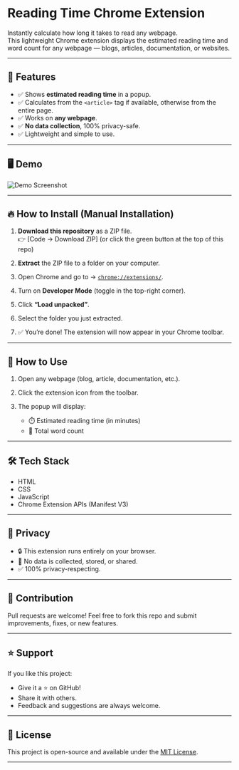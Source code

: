 # Reading Time Chrome Extension

Instantly calculate how long it takes to read any webpage.  
This lightweight Chrome extension displays the estimated reading time and word count for any webpage — blogs, articles, documentation, or websites.

---

## 🚀 Features

- ✅ Shows **estimated reading time** in a popup.
- ✅ Calculates from the `<article>` tag if available, otherwise from the entire page.
- ✅ Works on **any webpage**.
- ✅ **No data collection**, 100% privacy-safe.
- ✅ Lightweight and simple to use.

---

## 🖥️ Demo

![Demo Screenshot](![image](https://github.com/user-attachments/assets/5edb90b0-eeeb-476e-be1d-51b7a611effc)
) <!-- Add your own screenshot file -->

---

## 🔥 How to Install (Manual Installation)

1. **Download this repository** as a ZIP file.  
   👉 [Code → Download ZIP] (or click the green button at the top of this repo)
   
2. **Extract** the ZIP file to a folder on your computer.

3. Open Chrome and go to → [`chrome://extensions/`](chrome://extensions/).

4. Turn on **Developer Mode** (toggle in the top-right corner).

5. Click **“Load unpacked”**.

6. Select the folder you just extracted.

7. ✅ You’re done! The extension will now appear in your Chrome toolbar.

---

## 🚀 How to Use

1. Open any webpage (blog, article, documentation, etc.).

2. Click the extension icon from the toolbar.

3. The popup will display:  
   - ⏱️ Estimated reading time (in minutes)  
   - 📖 Total word count

---

## 🛠️ Tech Stack

- HTML  
- CSS  
- JavaScript  
- Chrome Extension APIs (Manifest V3)

---

## 🔐 Privacy

- 🔒 This extension runs entirely on your browser.
- 🚫 No data is collected, stored, or shared.
- ✅ 100% privacy-respecting.

---

## 🙌 Contribution

Pull requests are welcome! Feel free to fork this repo and submit improvements, fixes, or new features.

---

## ⭐ Support

If you like this project:  
- Give it a ⭐ on GitHub!  
- Share it with others.  
- Feedback and suggestions are always welcome.

---

## 📜 License

This project is open-source and available under the [MIT License](LICENSE).

---
